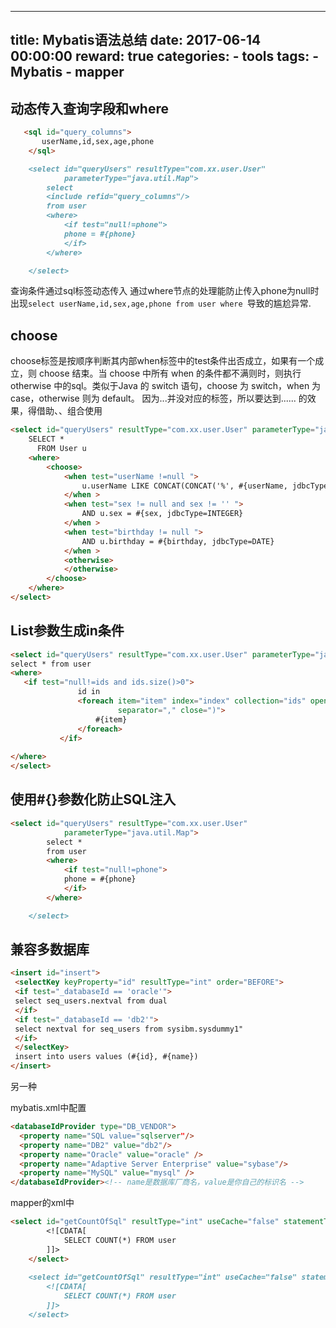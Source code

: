 
---
title: Mybatis语法总结
date: 2017-06-14 00:00:00
reward: true
categories:
    - tools
tags:
    - Mybatis
    - mapper
---

## 动态传入查询字段和where

```markdown
   <sql id="query_columns">
       userName,id,sex,age,phone
    </sql>

    <select id="queryUsers" resultType="com.xx.user.User"
            parameterType="java.util.Map">
        select
        <include refid="query_columns"/>
        from user
        <where>
            <if test="null!=phone">
            phone = #{phone}
            </if>
        </where>

    </select>
```
查询条件通过sql标签动态传入
通过where节点的处理能防止传入phone为null时出现``select userName,id,sex,age,phone from user where ``导致的尴尬异常.

## choose
choose标签是按顺序判断其内部when标签中的test条件出否成立，如果有一个成立，则 choose 结束。当 choose 中所有 when 的条件都不满则时，则执行 otherwise 中的sql。类似于Java 的 switch 语句，choose 为 switch，when 为 case，otherwise 则为 default。
因为<if>...</if>并没对应的<else>标签，所以要达到<if>...<else>...</else> </if>的效果，得借助<choose>、<when>、<otherwise>组合使用
```markdown
<select id="queryUsers" resultType="com.xx.user.User" parameterType="java.util.Map">  
    SELECT *  
      FROM User u   
    <where>  
        <choose>  
            <when test="userName !=null ">  
                u.userName LIKE CONCAT(CONCAT('%', #{userName, jdbcType=VARCHAR}),'%')  
            </when >  
            <when test="sex != null and sex != '' ">  
                AND u.sex = #{sex, jdbcType=INTEGER}  
            </when >  
            <when test="birthday != null ">  
                AND u.birthday = #{birthday, jdbcType=DATE}  
            </when >  
            <otherwise>  
            </otherwise>  
        </choose>  
    </where>    
</select>  

```

## List参数生成in条件

```markdown
<select id="queryUsers" resultType="com.xx.user.User" parameterType="java.util.Map"> 
select * from user
<where>
   <if test="null!=ids and ids.size()>0">
               id in 
               <foreach item="item" index="index" collection="ids" open="("
                        separator="," close=")">
                   #{item}
               </foreach>
           </if>
    
</where>
</select>

```

## 使用#{}参数化防止SQL注入
```markdown
<select id="queryUsers" resultType="com.xx.user.User"
            parameterType="java.util.Map">
        select *
        from user
        <where>
            <if test="null!=phone">
            phone = #{phone}
            </if>
        </where>

    </select>
```


## 兼容多数据库
```markdown
<insert id="insert">
 <selectKey keyProperty="id" resultType="int" order="BEFORE">
 <if test="_databaseId == 'oracle'">
 select seq_users.nextval from dual
 </if>
 <if test="_databaseId == 'db2'">
 select nextval for seq_users from sysibm.sysdummy1"
 </if>
 </selectKey>
 insert into users values (#{id}, #{name})
</insert>
```

另一种

mybatis.xml中配置
```markdown
<databaseIdProvider type="DB_VENDOR">  
  <property name="SQL value="sqlserver"/>  
  <property name="DB2" value="db2"/>          
  <property name="Oracle" value="oracle" />    
  <property name="Adaptive Server Enterprise" value="sybase"/>     
  <property name="MySQL" value="mysql" />  
</databaseIdProvider><!-- name是数据库厂商名，value是你自己的标识名 --> 
```

mapper的xml中
```markdown
<select id="getCountOfSql" resultType="int" useCache="false" statementType="STATEMENT" timeout="5000" databaseId="mysql">  
        <![CDATA[ 
            SELECT COUNT(*) FROM user 
        ]]>  
    </select>  
      
    <select id="getCountOfSql" resultType="int" useCache="false" statementType="STATEMENT" timeout="5000" databaseId="oracle">  
        <![CDATA[ 
            SELECT COUNT(*) FROM user 
        ]]>  
    </select>      
```
